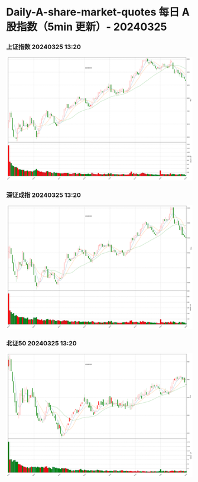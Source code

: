 
# Daily-A-share-market-quotes 每日 A 股指数（5min 更新）- 20240325

### 上证指数 20240325 13:20
![](./fig/2024/3/20240325-sh000001.png)

### 深证成指 20240325 13:20
![](./fig/2024/3/20240325-sz399001.png)

### 北证50 20240325 13:20
![](./fig/2024/3/20240325-bj899050.png)
